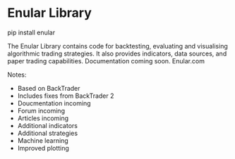 # Enular Library
 
pip install enular

The Enular Library contains code for backtesting, evaluating and visualising algorithmic trading strategies. It also provides indicators, data sources, and paper trading capabilities. Documentation coming soon. Enular.com

Notes:
- Based on BackTrader
- Includes fixes from BackTrader 2
- Doucmentation incoming
- Forum incoming
- Articles incoming
- Additional indicators
- Additional strategies
- Machine learning
- Improved plotting